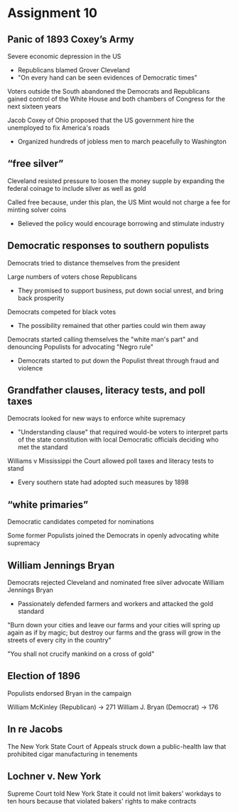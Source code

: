 # Assignment 10

## Panic of 1893 Coxey’s Army

Severe economic depression in the US
- Republicans blamed Grover Cleveland
- "On every hand can be seen evidences of Democratic times"

Voters outside the South abandoned the Democrats and Republicans gained control
of the White House and both chambers of Congress for the next sixteen years

Jacob Coxey of Ohio proposed that the US government hire the unemployed to fix
America's roads
- Organized hundreds of jobless men to march peacefully to Washington

## “free silver”

Cleveland resisted pressure to loosen the money supple by expanding the federal coinage to include silver as well as gold

Called free because, under this plan, the US Mint would not charge a fee for minting solver coins
- Believed the policy would encourage borrowing and stimulate industry

## Democratic responses to southern populists

Democrats tried to distance themselves from the president

Large numbers of voters chose Republicans
- They promised to support business, put down social unrest, and bring back prosperity

Democrats competed for black votes
- The possibility remained that other parties could win them away

Democrats started calling themselves the "white man's part" and denouncing
Populists for advocating "Negro rule"
- Democrats started to put down the Populist threat through fraud and violence

## Grandfather clauses, literacy tests, and poll taxes

Democrats looked for new ways to enforce white supremacy
- "Understanding clause" that required would-be voters to interpret parts of
  the state constitution with local Democratic officials deciding who met the
  standard

Williams v Mississippi the Court allowed poll taxes and literacy tests to stand
- Every southern state had adopted such measures by 1898

## “white primaries”

Democratic candidates competed for nominations

Some former Populists joined the Democrats in openly advocating white supremacy

## William Jennings Bryan

Democrats rejected Cleveland and nominated free silver advocate William
Jennings Bryan
- Passionately defended farmers and workers and attacked the gold standard

"Burn down your cities and leave our farms and your cities will spring up again
as if by magic; but destroy our farms and the grass will grow in the streets of
every city in the country"

"You shall not crucify mankind on a cross of gold"

## Election of 1896

Populists endorsed Bryan in the campaign

William McKinley (Republican) -> 271
William J. Bryan (Democrat) -> 176

## In re Jacobs

The New York State Court of Appeals struck down a public-health law that
prohibited cigar manufacturing in tenements

## Lochner v. New York

Supreme Court told New York State it could not limit bakers' workdays to ten
hours because that violated bakers' rights to make contracts

